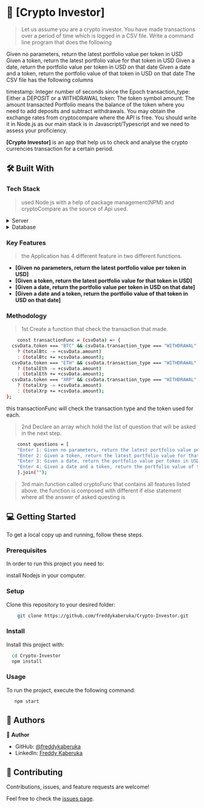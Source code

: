 # 📖 [Crypto Investor] <a name="about-project"></a>

> Let us assume you are a crypto investor. You have made transactions over a period of time which is logged in a CSV file. Write a command line program that does the following

Given no parameters, return the latest portfolio value per token in USD
Given a token, return the latest portfolio value for that token in USD
Given a date, return the portfolio value per token in USD on that date
Given a date and a token, return the portfolio value of that token in USD on that date
The CSV file has the following columns

timestamp: Integer number of seconds since the Epoch
transaction_type: Either a DEPOSIT or a WITHDRAWAL
token: The token symbol
amount: The amount transacted
Portfolio means the balance of the token where you need to add deposits and subtract withdrawals. You may obtain the exchange rates from cryptocompare where the API is free. You should write it in Node.js as our main stack is in Javascript/Typescript and we need to assess your proficiency.

**[Crypto Investor]** is an app that help us to check and analyse the crypto currencies transaction for a certain period.

## 🛠 Built With <a name="built-with"></a>

### Tech Stack <a name="tech-stack"></a>

> used Node js with a help of package management(NPM) and cryptoCompare as the source of Api used.

<details>
  <summary>Server</summary>
  <ul>
    <li><a href="https://nodejs.org/en/">Node Js</a></li>
  </ul>
</details>

<details>
<summary>Database</summary>
  <ul>
    <li><a href="https://min-api.cryptocompare.com/">CryptoCompare API</a></li>
  </ul>
</details>

<!-- Features -->

### Key Features <a name="key-features"></a>

> the Application has 4 different feature in two different functions.

- **[Given no parameters, return the latest portfolio value per token in USD]**
- **[Given a token, return the latest portfolio value for that token in USD]**
- **[Given a date, return the portfolio value per token in USD on that date]**
- **[Given a date and a token, return the portfolio value of that token in USD on that date]**

### Methodology

> 1st Create a function that check the transaction that made.
```sh
    const transactionFunc = (csvData) => {
  csvData.token === "BTC" && csvData.transaction_type === "WITHDRAWAL"
    ? (totalBtc -= +csvData.amount)
    : (totalBtc += +csvData.amount);
  csvData.token === "ETH" && csvData.transaction_type === "WITHDRAWAL"
    ? (totalEth -= +csvData.amount)
    : (totalEth += +csvData.amount);
  csvData.token === "XRP" && csvData.transaction_type === "WITHDRAWAL"
    ? (totalXrp -= +csvData.amount)
    : (totalXrp += +csvData.amount);
};
```
this transactionFunc will check the transaction type and the token used for each.

> 2nd Declare an array which hold the list of question that will be asked in the next step.
```sh
    const questions = [
    "Enter 1: Given no parameters, return the latest portfolio value per token in USD.\n",
    "Enter 2: Given a token, return the latest portfolio value for that token in USD \n",
    "Enter 3: Given a date, return the portfolio value per token in USD on that date \n",
    "Enter 4: Given a date and a token, return the portfolio value of that token in USD on that date \n",
    ].join("");
```
> 3rd main function called cryptoFunc that contains all features listed above.
the function is composed with different if else statement where all the answer of asked questing is



<!-- GETTING STARTED -->

## 💻 Getting Started <a name="getting-started"></a>

To get a local copy up and running, follow these steps.

### Prerequisites

In order to run this project you need to:

install Nodejs in your computer.

### Setup

Clone this repository to your desired folder:


```sh
    git clone https://github.com/freddykaberuka/Crypto-Investor.git
```

### Install

Install this project with:


```sh
  cd Crypto-Investor
  npm install
```

### Usage

To run the project, execute the following command:


```sh
   npm start
```


<!-- AUTHORS -->

## 👥 Authors <a name="authors"></a>


👤 **Author**

- GitHub: [@freddykaberuka](https://github.com/freddykaberuka)
- LinkedIn: [Freddy Kaberuka](https://www.linkedin.com/in/kaberuka-freddy-853b08153/)


<!-- CONTRIBUTING -->

## 🤝 Contributing <a name="contributing"></a>

Contributions, issues, and feature requests are welcome!

Feel free to check the [issues page](../../issues/).

